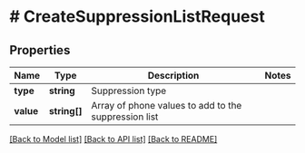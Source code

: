 # # CreateSuppressionListRequest

## Properties

Name | Type | Description | Notes
------------ | ------------- | ------------- | -------------
**type** | **string** | Suppression type |
**value** | **string[]** | Array of phone values to add to the suppression list |

[[Back to Model list]](../../README.md#models) [[Back to API list]](../../README.md#endpoints) [[Back to README]](../../README.md)
